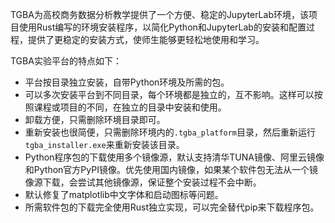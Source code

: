 
TGBA为高校商务数据分析教学提供了一个方便、稳定的JupyterLab环境，该项目使用Rust编写的环境安装程序，以简化Python和JupyterLab的安装和配置过程，提供了更稳定的安装方式，使师生能够更轻松地使用和学习。

TGBA实验平台的特点如下：

* 平台按目录独立安装，自带Python环境及所需的包。
* 可以多次安装平台到不同目录，每个环境都是独立的，互不影响。这样可以按照课程或项目的不同，在独立的目录中安装和使用。
* 卸载方便，只需删除环境目录即可。
* 重新安装也很简便，只需删除环境内的`.tgba_platform`目录，然后重新运行`tgba_installer.exe`来重新安装该目录。
* Python程序包的下载使用多个镜像源，默认支持清华TUNA镜像、阿里云镜像和Python官方PyPI镜像。优先使用国内镜像，如果某个软件包无法从一个镜像源下载，会尝试其他镜像源，保证整个安装过程不会中断。
* 默认修复了matplotlib中文字体和启动图标等问题。
* 所需软件包的下载完全使用Rust独立实现，可以完全替代pip来下载程序包。


